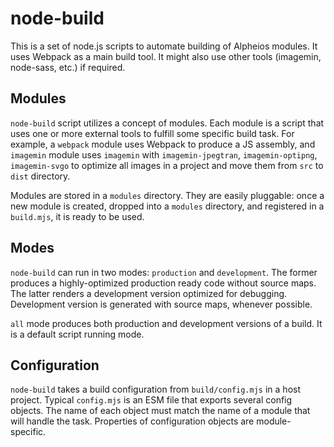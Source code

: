 # node-build

This is a set of node.js scripts to automate building of Alpheios modules. It uses Webpack as a main
build tool. It might also use other tools (imagemin, node-sass, etc.) if required.

## Modules
`node-build` script utilizes a concept of modules. Each module is a script that uses one or more external tools
to fulfill some specific build task. For example, a `webpack` module uses Webpack to produce a JS assembly,
and `imagemin` module uses `imagemin` with `imagemin-jpegtran`, `imagemin-optipng`, `imagemin-svgo` to
optimize all images in a project and move them from `src` to `dist` directory.

Modules are stored in a `modules` directory. They are easily pluggable: once a new module is created,
dropped into a `modules` directory, and registered in a `build.mjs`, it is ready to be used.

## Modes
`node-build` can run in two modes: `production` and `development`. The former produces a highly-optimized
production ready code without source maps. The latter renders a development version optimized for
debugging. Development version is generated with source maps, whenever possible.

`all` mode produces both production and development versions of a build. It is a default script running mode.

## Configuration
`node-build` takes a build configuration from `build/config.mjs` in a host project. Typical `config.mjs`
is an ESM file that exports several config objects. The name of each object must match the name of a 
module that will handle the task. Properties of configuration objects are module-specific.
